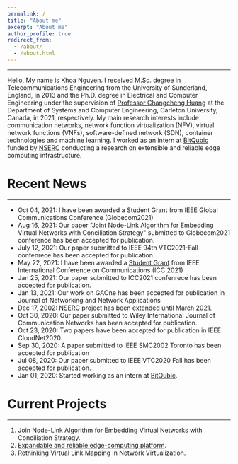 ```yaml
---
permalink: /
title: "About me"
excerpt: "About me"
author_profile: true
redirect_from: 
  - /about/
  - /about.html
---
```

______________
Hello, 
My name is Khoa Nguyen. I received M.Sc. degree in Telecommunications Engineering from the University of Sunderland, England, in 2013 and the Ph.D. degree in Electrical and Computer Engineering under the supervision of [Professor Changcheng Huang](http://www.sce.carleton.ca/faculty/huang.html) at the Department of Systems and Computer Engineering, Carleton University, Canada, in 2021, respectively. My main research interests include communication networks, network function virtualization (NFV), virtual network functions (VNFs), software-defined network (SDN), container technologies and machine learning. I worked as an intern at [BitQubic](https://www.bitqubic.com/) funded by [NSERC](https://www.nserc-crsng.gc.ca/index_eng.asp) conducting a research on extensible and reliable edge computing infrastructure.  


Recent News
======
_____________
* Oct 04, 2021: I have been awarded a Student Grant from IEEE Global Communications Conference (Globecom2021)
* Aug 16, 2021: Our paper "Joint Node-Link Algorithm for Embedding Virtual Networks with Conciliation Strategy" submitted to Globecom2021 conference has been accepted for publication. 
* July 12, 2021: Our paper submitted to IEEE 94th VTC2021-Fall confenrece has been accepted for publication.
* May 22, 2021: I have been awarded a [Student Grant](https://khoantd2010.github.io/files/ICC%2021%20Student%20Grant%20Khoa%20Nguyen.pdf) from IEEE International Conference on Communications (ICC 2021)
* Jan 25, 2021: Our paper submitted to ICC2021 confenrece has been accepted for publication.
* Jan 13, 2021: Our work on GAOne has been accepted for publication in Journal of Networking and Network Applications
* Dec 17, 2002: NSERC project has been extended until March 2021.
* Oct 30, 2020: Our paper submitted to Wiley International Journal of Communication Networks has been accepted for publication.
* Oct 23, 2020: Two papers have been accepted for publication in IEEE CloudNet2020
* Sep 30, 2020: A paper submitted to IEEE SMC2002 Toronto has been accepted for publication
* Jul 08, 2020: Our paper submitted to IEEE VTC2020 Fall has been accepted for publication.
* Jan 01, 2020: Started working as an intern at [BitQubic](https://www.bitqubic.com/).

Current Projects
======
____________
1. Join Node-Link Algorithm for Embedding Virtual Networks with Conciliation Strategy. 
2. [Expandable and reliable edge-computing platform](https://educationnewscanada.com/article/organization/24248/825039/Carleton-Receives-NSERC-Grants-to-Support-Innovative-Industry-Partnerships.htm). 
3. Rethinking Virtual Link Mapping in Network Virtualization. 


